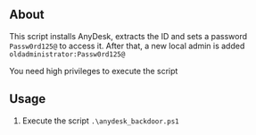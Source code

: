 ## About
This script installs AnyDesk, extracts the ID and sets a password `Passw0rd125@` to access it. After that, a new local admin is added `oldadministrator:Passw0rd125@`

You need high privileges to execute the script

## Usage
1) Execute the script
`.\anydesk_backdoor.ps1`
